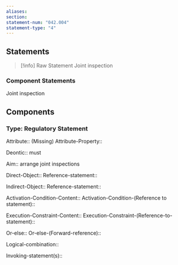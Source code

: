 ```yaml
---
aliases: 
section: 
statement-num: "042.004"
statement-type: "4"
---
```

## Statements 
> [!info] Raw Statement
> Joint inspection 
> 

### Component Statements
Joint inspection 
## Components
### Type: Regulatory Statement
Attribute:: (Missing)
Attribute-Property::

Deontic:: must

Aim:: arrange joint inspections

Direct-Object::
	Reference-statement::

Indirect-Object::
	Reference-statement::

Activation-Condition-Content::
	Activation-Condition-(Reference to statement)::

Execution-Constraint-Content::
	Execution-Constraint-(Reference-to-statement)::

Or-else::
	Or-else-(Forward-reference)::

Logical-combination::

Invoking-statement(s)::